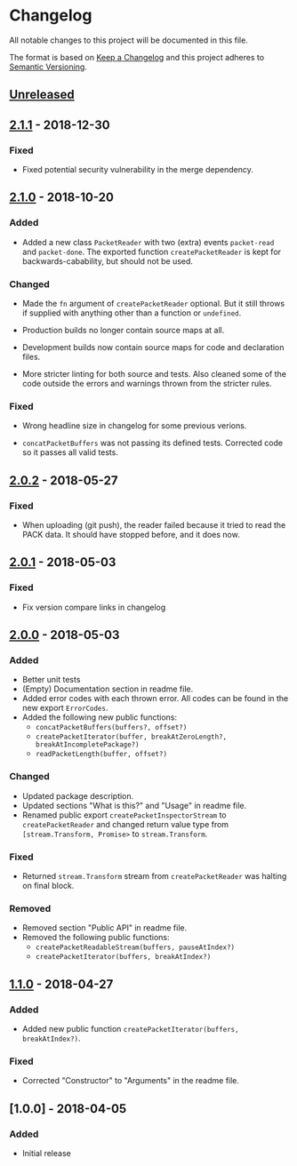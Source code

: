 # Changelog

All notable changes to this project will be documented in this file.

The format is based on [Keep a Changelog](http://keepachangelog.com/en/1.0.0/)
and this project adheres to [Semantic Versioning](http://semver.org/spec/v2.0.0.html).

## [Unreleased]

## [2.1.1] - 2018-12-30

### Fixed

- Fixed potential security vulnerability in the merge dependency.

## [2.1.0] - 2018-10-20

### Added

- Added a new class `PacketReader` with two (extra) events `packet-read` and
  `packet-done`. The exported function `createPacketReader` is kept for
  backwards-cabability, but should not be used.

### Changed

- Made the `fn` argument of `createPacketReader` optional. But it still throws
  if supplied with anything other than a function or `undefined`.

- Production builds no longer contain source maps at all.

- Development builds now contain source maps for code and declaration files.

- More stricter linting for both source and tests. Also cleaned some of the code
  outside the errors and warnings thrown from the stricter rules.

### Fixed

- Wrong headline size in changelog for some previous verions.

- `concatPacketBuffers` was not passing its defined tests. Corrected code so it
  passes all valid tests.

## [2.0.2] - 2018-05-27

### Fixed

- When uploading (git push), the reader failed because it tried to read the PACK
  data. It should have stopped before, and it does now.

## [2.0.1] - 2018-05-03

### Fixed

- Fix version compare links in changelog

## [2.0.0] - 2018-05-03

### Added

- Better unit tests
- (Empty) Documentation section in readme file.
- Added error codes with each thrown error. All codes can be found in the new
  export `ErrorCodes`.
- Added the following new public functions:
  - `concatPacketBuffers(buffers?, offset?)`
  - `createPacketIterator(buffer, breakAtZeroLength?, breakAtIncompletePackage?)`
  - `readPacketLength(buffer, offset?)`

### Changed

- Updated package description.
- Updated sections "What is this?" and "Usage" in readme file.
- Renamed public export `createPacketInspectorStream` to `createPacketReader`
  and changed return value type from `[stream.Transform, Promise>` to
  `stream.Transform`.

### Fixed

- Returned `stream.Transform` stream from `createPacketReader` was halting on
  final block.

### Removed

- Removed section "Public API" in readme file.
- Removed the following public functions:
  - `createPacketReadableStream(buffers, pauseAtIndex?)`
  - `createPacketIterator(buffers, breakAtIndex?)`

## [1.1.0] - 2018-04-27

### Added

- Added new public function `createPacketIterator(buffers, breakAtIndex?)`.

### Fixed

- Corrected "Constructor" to "Arguments" in the readme file.

## [1.0.0] - 2018-04-05

### Added

- Initial release

[Unreleased]: https://github.com/revam/node-git-monorepo/compare/git-packet-streams-v2.1.1...HEAD
[2.1.1]: https://github.com/revam/node-git-monorepo/compare/git-packet-streams-v2.1.0...git-packet-streams-v2.1.1
[2.1.0]: https://github.com/revam/node-git-monorepo/compare/git-packet-streams-v2.0.2...git-packet-streams-v2.1.0
[2.0.2]: https://github.com/revam/node-git-monorepo/compare/git-packet-streams-v2.0.1...git-packet-streams-v2.0.2
[2.0.1]: https://github.com/revam/node-git-monorepo/compare/git-packet-streams-v2.0.0...git-packet-streams-v2.0.1
[2.0.0]: https://github.com/revam/node-git-monorepo/compare/git-packet-streams-v1.1.0...git-packet-streams-v2.0.0
[1.1.0]: https://github.com/revam/node-git-monorepo/compare/git-packet-streams-v1.0.0...git-packet-streams-v1.1.0
